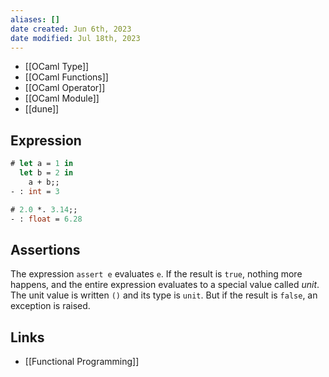 ```yaml
---
aliases: []
date created: Jun 6th, 2023
date modified: Jul 18th, 2023
---
```

- [[OCaml Type]]
- [[OCaml Functions]]
- [[OCaml Operator]]
- [[OCaml Module]]
- [[dune]]

## Expression

```ocaml
# let a = 1 in
  let b = 2 in
    a + b;;
- : int = 3

# 2.0 *. 3.14;;
- : float = 6.28
```


## Assertions
The expression `assert e` evaluates `e`. If the result is `true`, nothing more happens, and the entire expression evaluates to a special value called _unit_. The unit value is written `()` and its type is `unit`. But if the result is `false`, an exception is raised.

## Links
- [[Functional Programming]]